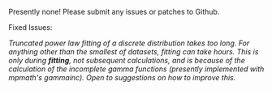 Presently none! Please submit any issues or patches to Github.


Fixed Issues:

_Truncated power law fitting of a discrete distribution takes too long. For anything other than the smallest of datasets, fitting can take hours. This is only during **fitting**, not subsequent calculations, and is because of the calculation of the incomplete gamma functions (presently implemented with mpmath's gammainc). Open to suggestions on how to improve this._